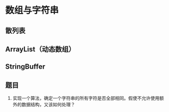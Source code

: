 # 数组与字符串

## 散列表

## ArrayList（动态数组）

## StringBuffer

## 题目
1. 实现一个算法，确定一个字符串的所有字符是否全部相同。假使不允许使用额外的数据结构，又该如何处理？